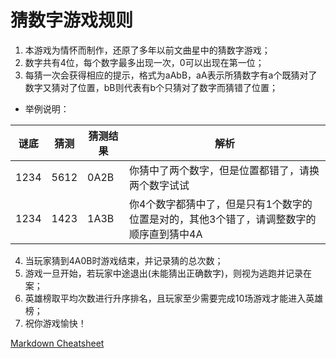 # 猜数字游戏规则
1. 本游戏为情怀而制作，还原了多年以前文曲星中的猜数字游戏；
2. 数字共有4位，每个数字最多出现一次，0可以出现在第一位；
3. 每猜一次会获得相应的提示，格式为aAbB，aA表示所猜数字有a个既猜对了数字又猜对了位置，bB则代表有b个只猜对了数字而猜错了位置；

* 举例说明：

谜底 | 猜测 | 猜测结果 | 解析
---- | ---- | ---- | -------------
1234 | 5612 | 0A2B | 你猜中了两个数字，但是位置都错了，请换两个数字试试
1234 | 1423 | 1A3B | 你4个数字都猜中了，但是只有1个数字的位置是对的，其他3个错了，请调整数字的顺序直到猜中4A

4. 当玩家猜到4A0B时游戏结束，并记录猜的总次数；
5. 游戏一旦开始，若玩家中途退出(未能猜出正确数字)，则视为逃跑并记录在案；
6. 英雄榜取平均次数进行升序排名，且玩家至少需要完成10场游戏才能进入英雄榜；
7. 祝你游戏愉快！

[Markdown Cheatsheet](https://github.com/adam-p/markdown-here/wiki/Markdown-Cheatsheet)
